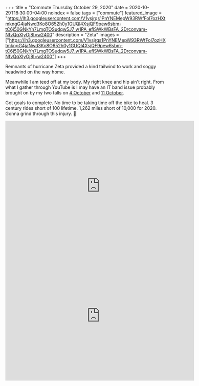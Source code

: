 +++
title =  "Commute Thursday October 29, 2020"
date = 2020-10-29T18:30:00-04:00
noindex = false
tags = ["commute"]
featured_image = "https://lh3.googleusercontent.com/V1vsjrqs1PnYNEMepW93RWfFol7ozHXtmkngG4jaNwd3Ko8O652h0y1GUQl4XsjQF9pew6sbm-tC6j50GNkYn7LmgTOSudqw5J7_w1PA_eflSWkWBsFA_2Drconvam-NfvQqXIyOj8I=w2400"
description = "Zeta"
images = ["https://lh3.googleusercontent.com/V1vsjrqs1PnYNEMepW93RWfFol7ozHXtmkngG4jaNwd3Ko8O652h0y1GUQl4XsjQF9pew6sbm-tC6j50GNkYn7LmgTOSudqw5J7_w1PA_eflSWkWBsFA_2Drconvam-NfvQqXIyOj8I=w2400"]
+++

Remnants of hurricane Zeta provided a kind tailwind to work and soggy headwind on the way home.

Meanwhile I am teed off at my body. My right knee and hip ain't right. From what I gather through YouTube is I may have an IT band issue probably brought on by my two falls on [4 October](/posts/20201004/) and [11 October](/posts/20201011).

Got goals to complete. No time to be taking time off the bike to heal. 3 century rides short of 100 lifetime. 1,262 miles short of 10,000 for 2020. Gonna grind through this injury. 🤞

<iframe height='405' width='590' frameborder='0' allowtransparency='true' scrolling='no' src='https://www.strava.com/activities/4257602030/embed/e646ce943ca7660cc82c2e3db7479168098f3f25'></iframe>

<iframe height='405' width='590' frameborder='0' allowtransparency='true' scrolling='no' src='https://www.strava.com/activities/4260275980/embed/83bf7e0603e5ac319d1da6eeee6fa7be4e4f961d'></iframe>
